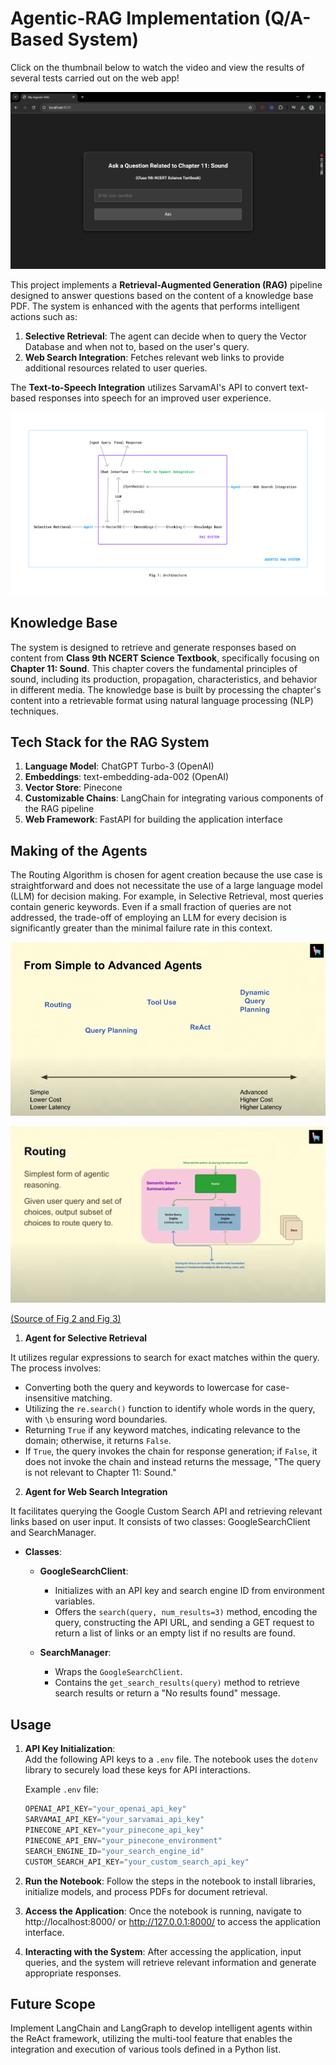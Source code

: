 # **Agentic-RAG Implementation (Q/A-Based System)** 

Click on the thumbnail below to watch the video and view the results of several tests carried out on the web app!

[![Watch the video](tests_video_thumbnail.png)](https://youtu.be/Bs9V6aq1raE)

This project implements a **Retrieval-Augmented Generation (RAG)** pipeline designed to answer questions based on the content of a knowledge base PDF. The system is enhanced with the agents that performs intelligent actions such as:

1. **Selective Retrieval**: The agent can decide when to query the Vector Database and when not to, based on the user's query.
2. **Web Search Integration**: Fetches relevant web links to provide additional resources related to user queries.

The **Text-to-Speech Integration** utilizes SarvamAI's API to convert text-based responses into speech for an improved user experience.

![Image 1](fig_1_architecture_agentic_rag.jpg)

## **Knowledge Base**

The system is designed to retrieve and generate responses based on content from **Class 9th NCERT Science Textbook**, specifically focusing on **Chapter 11: Sound**. This chapter covers the fundamental principles of sound, including its production, propagation, characteristics, and behavior in different media. The knowledge base is built by processing the chapter's content into a retrievable format using natural language processing (NLP) techniques.

## **Tech Stack for the RAG System**

1. **Language Model**: ChatGPT Turbo-3 (OpenAI)
2. **Embeddings**: text-embedding-ada-002 (OpenAI)
3. **Vector Store**: Pinecone
4. **Customizable Chains**: LangChain for integrating various components of the RAG pipeline
5. **Web Framework**: FastAPI for building the application interface

## **Making of the Agents**

The Routing Algorithm is chosen for agent creation because the use case is straightforward and does not necessitate the use of a large language model (LLM) for decision making. For example, in Selective Retrieval, most queries contain generic keywords. Even if a small fraction of queries are not addressed, the trade-off of employing an LLM for every decision is significantly greater than the minimal failure rate in this context.

![Image 2](fig_2_understanding_agents.png) 

![Image 3](fig_3_algorithm_used_for_making_agent.png)

[(Source of Fig 2 and Fig 3)](https://youtu.be/aQ4yQXeB1Ss?si=972eIHd_H6rKX06u)

1. **Agent for Selective Retrieval**

It utilizes regular expressions to search for exact matches within the query. The process involves:

- Converting both the query and keywords to lowercase for case-insensitive matching.
- Utilizing the `re.search()` function to identify whole words in the query, with `\b` ensuring word boundaries.
- Returning `True` if any keyword matches, indicating relevance to the domain; otherwise, it returns `False`.
- If `True`, the query invokes the chain for response generation; if `False`, it does not invoke the chain and instead returns the message, "The query is not relevant to Chapter 11: Sound."

2. **Agent for Web Search Integration**

It facilitates querying the Google Custom Search API and retrieving relevant links based on user input. It  consists of two classes: GoogleSearchClient and SearchManager.

- **Classes**:
  - **GoogleSearchClient**:
    - Initializes with an API key and search engine ID from environment variables.
    - Offers the `search(query, num_results=3)` method, encoding the query, constructing the API URL, and sending a GET request to return a list of links or an empty list if no results are found.
  
  - **SearchManager**:
    - Wraps the `GoogleSearchClient`.
    - Contains the `get_search_results(query)` method to retrieve search results or return a "No results found" message.

## **Usage**

1. **API Key Initialization**:  
   Add the following API keys to a `.env` file. The notebook uses the `dotenv` library to securely load these keys for API interactions.

   Example `.env` file:
   ```python
   OPENAI_API_KEY="your_openai_api_key"
   SARVAMAI_API_KEY="your_sarvamai_api_key"
   PINECONE_API_KEY="your_pinecone_api_key"
   PINECONE_API_ENV="your_pinecone_environment"
   SEARCH_ENGINE_ID="your_search_engine_id"
   CUSTOM_SEARCH_API_KEY="your_custom_search_api_key"

2. **Run the Notebook**: 
   Follow the steps in the notebook to install libraries, initialize models, and process PDFs for document retrieval.

3. **Access the Application**:
   Once the notebook is running, navigate to http://localhost:8000/ or http://127.0.0.1:8000/ to access the application interface.

4. **Interacting with the System**:
    After accessing the application, input queries, and the system will retrieve relevant information and generate appropriate responses.

## **Future Scope**

Implement LangChain and LangGraph to develop intelligent agents within the ReAct framework, utilizing the multi-tool feature that enables the integration and execution of various tools defined in a Python list.